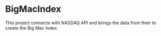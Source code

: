 # BigMacIndex

This project connects with NASDAQ API and brings the data from their to create the Big Mac Index. 
